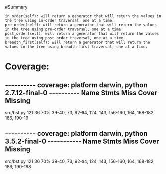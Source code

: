 #Summary

    in_order(self): will return a generator that will return the values in the tree using in-order traversal, one at a time.
    pre_order(self): will return a generator that will return the values in the tree using pre-order traversal, one at a time.
    post_order(self): will return a generator that will return the values in the tree using post_order traversal, one at a time.
    breadth_first(self): will return a generator that will return the values in the tree using breadth-first traversal, one at a time.

# Coverage:

---------- coverage: platform darwin, python 2.7.12-final-0 ----------
Name                          Stmts   Miss  Cover   Missing
-----------------------------------------------------------
src/bst.py                      121     36    70%   39-40, 73, 92-94, 124, 143, 156-160, 164, 168-182, 186, 190-19


---------- coverage: platform darwin, python 3.5.2-final-0 -----------
Name                          Stmts   Miss  Cover   Missing
-----------------------------------------------------------
src/bst.py                      121     36    70%   39-40, 73, 92-94, 124, 143, 156-160, 164, 168-182, 186, 190-198